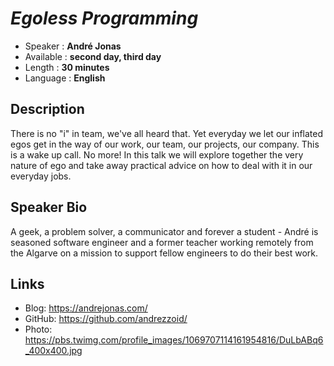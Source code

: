 # _Egoless Programming_

- Speaker : **André Jonas**
- Available : **second day, third day**
- Length : **30 minutes**
- Language : **English**

## Description

There is no "i" in team, we've all heard that. Yet everyday we let our inflated egos get in the way of our work, our team, our projects, our company. This is a wake up call. No more! In this talk we will explore together the very nature of ego and take away practical advice on how to deal with it in our everyday jobs.

## Speaker Bio

A geek, a problem solver, a communicator and forever a student - André is seasoned software engineer and a former teacher working remotely from the Algarve on a mission to support fellow engineers to do their best work.

## Links

- Blog: https://andrejonas.com/
- GitHub: https://github.com/andrezzoid/
- Photo: https://pbs.twimg.com/profile_images/1069707114161954816/DuLbABq6_400x400.jpg
